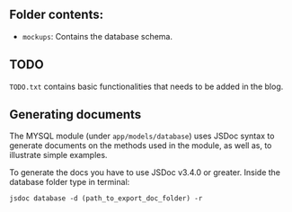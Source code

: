 ## Folder contents:

- `mockups`: Contains the database schema.


## TODO

`TODO.txt` contains basic functionalities that needs to be added in the blog.

## Generating documents

The MYSQL module (under `app/models/database`) uses JSDoc syntax to generate documents on the methods used in the module, as well as, to illustrate simple examples. 

To generate the docs you have to use JSDoc v3.4.0 or greater. Inside the database folder type in terminal:

`jsdoc database -d (path_to_export_doc_folder) -r`
